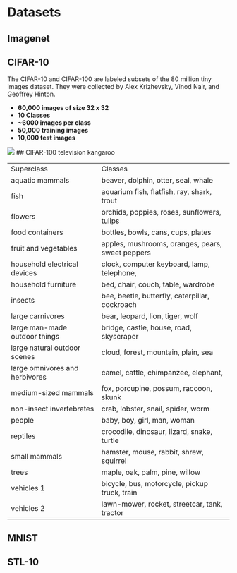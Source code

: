 # Datasets

## Imagenet

## CIFAR-10
The CIFAR-10 and CIFAR-100 are labeled subsets of the 80 million tiny images dataset. They were collected by Alex Krizhevsky, Vinod Nair, and Geoffrey Hinton.

- **60,000 images of size 32 x 32**
- **10 Classes**
- **~6000 images per class**
- **50,000 training images**
- **10,000 test images**

<img src='https://snag.gy/4rlpZw.jpg' />
## CIFAR-100
<table>
<tr><td>Superclass</td><td>Classes</td></tr>
<tr><td>aquatic mammals</td><td>beaver, dolphin, otter, seal, whale</td></tr>
<tr><td>fish</td><td>aquarium fish, flatfish, ray, shark, trout</td></tr>
<tr><td>flowers</td><td>orchids, poppies, roses, sunflowers, tulips</td></tr>
<tr><td>food containers</td><td>bottles, bowls, cans, cups, plates</td></tr>
<tr><td>fruit and vegetables</td><td>apples, mushrooms, oranges, pears, sweet peppers</td></tr>
<tr><td>household electrical devices</td><td>clock, computer keyboard, lamp, telephone, </td></tr>television
<tr><td>household furniture</td><td>bed, chair, couch, table, wardrobe</td></tr>
<tr><td>insects</td><td>bee, beetle, butterfly, caterpillar, cockroach</td></tr>
<tr><td>large carnivores</td><td>bear, leopard, lion, tiger, wolf</td></tr>
<tr><td>large man-made outdoor things</td><td>bridge, castle, house, road, skyscraper</td></tr>
<tr><td>large natural outdoor scenes</td><td>cloud, forest, mountain, plain, sea</td></tr>
<tr><td>large omnivores and herbivores</td><td>camel, cattle, chimpanzee, elephant, </td></tr>kangaroo
<tr><td>medium-sized mammals</td><td>fox, porcupine, possum, raccoon, skunk</td></tr>
<tr><td>non-insect invertebrates</td><td>crab, lobster, snail, spider, worm</td></tr>
<tr><td>people</td><td>baby, boy, girl, man, woman</td></tr>
<tr><td>reptiles</td><td>crocodile, dinosaur, lizard, snake, turtle</td></tr>
<tr><td>small mammals</td><td>hamster, mouse, rabbit, shrew, squirrel</td></tr>
<tr><td>trees</td><td>maple, oak, palm, pine, willow</td></tr>
<tr><td>vehicles 1</td><td>bicycle, bus, motorcycle, pickup truck, train</td></tr>
<tr><td>vehicles 2</td><td>lawn-mower, rocket, streetcar, tank, tractor</td></tr>
</table>

## MNIST

## STL-10

